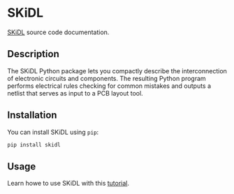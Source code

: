 # SKiDL

[SKiDL](http://devbisme.github.io/skidl) source code documentation.


## Description

The SKiDL Python package lets you compactly describe the interconnection of 
electronic circuits and components.
The resulting Python program performs electrical rules checking
for common mistakes and outputs a netlist that serves as input to
a PCB layout tool.

## Installation

You can install SKiDL using `pip`:

```bash
pip install skidl
```

## Usage

Learn howe to use SKiDL with this [tutorial](https://devbisme.github.io/skidl).